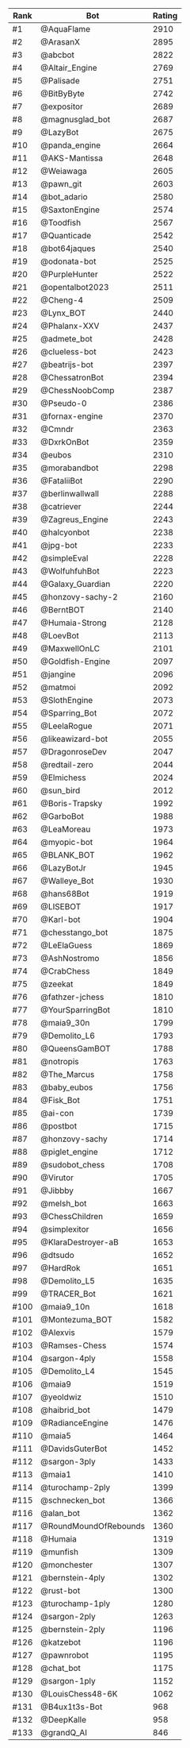 Rank|Bot|Rating
---|---|---
#1|@AquaFlame|2910
#2|@ArasanX|2895
#3|@abcbot|2822
#4|@Altair_Engine|2769
#5|@Palisade|2751
#6|@BitByByte|2742
#7|@expositor|2689
#8|@magnusglad_bot|2687
#9|@LazyBot|2675
#10|@panda_engine|2664
#11|@AKS-Mantissa|2648
#12|@Weiawaga|2605
#13|@pawn_git|2603
#14|@bot_adario|2580
#15|@SaxtonEngine|2574
#16|@Toodfish|2567
#17|@Quanticade|2542
#18|@bot64jaques|2540
#19|@odonata-bot|2525
#20|@PurpleHunter|2522
#21|@opentalbot2023|2511
#22|@Cheng-4|2509
#23|@Lynx_BOT|2440
#24|@Phalanx-XXV|2437
#25|@admete_bot|2428
#26|@clueless-bot|2423
#27|@beatrijs-bot|2397
#28|@ChessatronBot|2394
#29|@ChessNoobComp|2387
#30|@Pseudo-0|2386
#31|@fornax-engine|2370
#32|@Cmndr|2363
#33|@DxrkOnBot|2359
#34|@eubos|2310
#35|@morabandbot|2298
#36|@FataliiBot|2290
#37|@berlinwallwall|2288
#38|@catriever|2244
#39|@Zagreus_Engine|2243
#40|@halcyonbot|2238
#41|@jpg-bot|2233
#42|@simpleEval|2228
#43|@WolfuhfuhBot|2223
#44|@Galaxy_Guardian|2220
#45|@honzovy-sachy-2|2160
#46|@BerntBOT|2140
#47|@Humaia-Strong|2128
#48|@LoevBot|2113
#49|@MaxwellOnLC|2101
#50|@Goldfish-Engine|2097
#51|@jangine|2096
#52|@matmoi|2092
#53|@SlothEngine|2073
#54|@Sparring_Bot|2072
#55|@LeelaRogue|2071
#56|@likeawizard-bot|2055
#57|@DragonroseDev|2047
#58|@redtail-zero|2044
#59|@Elmichess|2024
#60|@sun_bird|2012
#61|@Boris-Trapsky|1992
#62|@GarboBot|1988
#63|@LeaMoreau|1973
#64|@myopic-bot|1964
#65|@BLANK_BOT|1962
#66|@LazyBotJr|1945
#67|@Walleye_Bot|1930
#68|@hans68Bot|1919
#69|@LISEBOT|1917
#70|@Karl-bot|1904
#71|@chesstango_bot|1875
#72|@LeElaGuess|1869
#73|@AshNostromo|1856
#74|@CrabChess|1849
#75|@zeekat|1849
#76|@fathzer-jchess|1810
#77|@YourSparringBot|1810
#78|@maia9_30n|1799
#79|@Demolito_L6|1793
#80|@QueensGamBOT|1788
#81|@notropis|1763
#82|@The_Marcus|1758
#83|@baby_eubos|1756
#84|@Fisk_Bot|1751
#85|@ai-con|1739
#86|@postbot|1715
#87|@honzovy-sachy|1714
#88|@piglet_engine|1712
#89|@sudobot_chess|1708
#90|@Virutor|1705
#91|@Jibbby|1667
#92|@melsh_bot|1663
#93|@ChessChildren|1659
#94|@simplexitor|1656
#95|@KlaraDestroyer-aB|1653
#96|@dtsudo|1652
#97|@HardRok|1651
#98|@Demolito_L5|1635
#99|@TRACER_Bot|1621
#100|@maia9_10n|1618
#101|@Montezuma_BOT|1582
#102|@Alexvis|1579
#103|@Ramses-Chess|1574
#104|@sargon-4ply|1558
#105|@Demolito_L4|1545
#106|@maia9|1519
#107|@yeoldwiz|1510
#108|@haibrid_bot|1479
#109|@RadianceEngine|1476
#110|@maia5|1464
#111|@DavidsGuterBot|1452
#112|@sargon-3ply|1433
#113|@maia1|1410
#114|@turochamp-2ply|1399
#115|@schnecken_bot|1366
#116|@alan_bot|1362
#117|@RoundMoundOfRebounds|1360
#118|@Humaia|1319
#119|@munfish|1309
#120|@monchester|1307
#121|@bernstein-4ply|1302
#122|@rust-bot|1300
#123|@turochamp-1ply|1280
#124|@sargon-2ply|1263
#125|@bernstein-2ply|1196
#126|@katzebot|1196
#127|@pawnrobot|1195
#128|@chat_bot|1175
#129|@sargon-1ply|1152
#130|@LouisChess48-6K|1062
#131|@B4ux1t3s-Bot|968
#132|@DeepKalle|958
#133|@grandQ_AI|846
